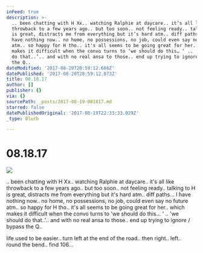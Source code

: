 ```yaml
---
inFeed: true
description: >-
  .. been chatting with H Xx.. watching Ralphie at daycare.. it’s all like
  throwback to a few years ago.. but too soon.. not feeling ready.. talking to H
  is great, distracts me from everything but it’s hard atm.. diff paths... I
  have nothing now.. no home, no possessions, no job, could even say no future
  atm.. so happy for H tho.. it's all seems to be going great for her.. which
  makes it difficult when the convo turns to ‘we should do this… ‘ .. ‘we should
  do that..’.. and with no real ansa to those.. end up trying to ignore / bypass
  the Q.. 
dateModified: '2017-08-20T20:59:12.666Z'
datePublished: '2017-08-20T20:59:12.873Z'
title: 08.18.17
author: []
publisher: {}
via: {}
sourcePath: _posts/2017-08-19-081817.md
starred: false
datePublishedOriginal: '2017-08-19T22:33:33.029Z'
_type: Blurb

---
```

# 08.18.17
![](https://the-grid-user-content.s3-us-west-2.amazonaws.com/a4a101cb-9582-40c2-9fa0-3662288d7137.png)

.. been chatting with H Xx.. watching Ralphie at daycare.. it's all like throwback to a few years ago.. but too soon.. not feeling ready.. talking to H is great, distracts me from everything but it's hard atm.. diff paths... I have nothing now.. no home, no possessions, no job, could even say no future atm.. so happy for H tho.. it's all seems to be going great for her.. which makes it difficult when the convo turns to 'we should do this... ' .. 'we should do that..'.. and with no real ansa to those.. end up trying to ignore / bypass the Q.. 

life used to be easier.. turn left at the end of the road.. then right.. left.. round the bend.. find 106...